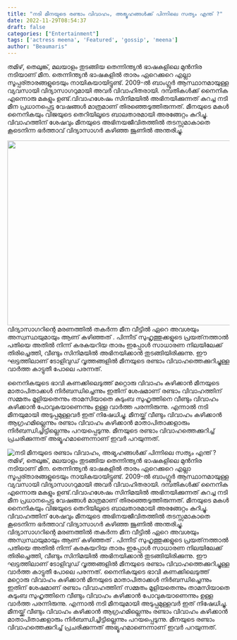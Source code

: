 ```yaml
---
title: "നടി മീനയുടെ രണ്ടാം വിവാഹം, അഭ്യൂഹങ്ങൾക്ക് പിന്നിലെ സത്യം എന്ത് ?"
date: 2022-11-29T08:54:37
draft: false
categories: ["Entertainment"]
tags: ['actress meena', 'Featured', 'gossip', 'meena']
author: "Beaumaris"
---
```


തമിഴ്, തെലുങ്ക്, മലയാളം തുടങ്ങിയ തെന്നിന്ത്യൻ ഭാഷകളിലെ മുൻനിര നടിയാണ് മീന. തെന്നിന്ത്യൻ ഭാഷകളിൽ താരം ഏറെക്കുറെ എല്ലാ സൂപ്പര്താരങ്ങളുടെയും നായികയായിട്ടുണ്ട്. 2009-ൽ ബാംഗ്ലൂർ ആസ്ഥാനമായുള്ള വ്യവസായി വിദ്യാസാഗറുമായി അവർ വിവാഹിതരായി. ദമ്പതികൾക്ക് നൈനിക എന്നൊരു മകളും ഉണ്ട്.വിവാഹശേഷം സിനിമയിൽ അഭിനയിക്കുന്നത് കുറച്ച നടി മീന പ്രധാനപ്പെട്ട വേഷങ്ങൾ മാത്രമാണ് തിരഞ്ഞെടുത്തിരുന്നത്. മീനയുടെ മകൾ നൈനികയും വിജയുടെ തെറിയിലൂടെ ബാലതാരമായി അരങ്ങേറ്റം കുറിച്ചു. വിവാഹത്തിന് ശേഷവും മീനയുടെ അഭിനയജീവിതത്തിൽ തടസ്സമാകാതെ കൂടെനിന്ന ഭർത്താവ് വിദ്യാസാഗർ കഴിഞ്ഞ ജൂണിൽ അന്തരിച്ചു.

<img class="wp-image-364227 aligncenter" src="https://cdn.boolokam.com/articles/2022/11/ccc-300x169.webp" alt="" width="744" height="419" />വിദ്യാസാഗറിന്റെ മരണത്തിൽ തകർന്ന മീന വീട്ടിൽ ഏറെ അവശയും അസ്വസ്ഥയുമായും ആണ് കഴിഞ്ഞത് . പിന്നീട് സുഹൃത്തുക്കളുടെ പ്രയത്‌നത്താൽ പതിയെ അതിൽ നിന്ന് കരകയറിയ താരം ഇപ്പോൾ സാധാരണ നിലയിലേക്ക് തിരിച്ചെത്തി, വീണ്ടും സിനിമയിൽ അഭിനയിക്കാൻ തുടങ്ങിയിരിക്കുന്നു. ഈ ഘട്ടത്തിലാണ് ടോളിവുഡ് വൃത്തങ്ങളിൽ മീനയുടെ രണ്ടാം വിവാഹത്തെക്കുറിച്ചുള്ള വാർത്ത കാട്ടുതീ പോലെ പരന്നത്.

നൈനികയുടെ ഭാവി കണക്കിലെടുത്ത് മറ്റൊരു വിവാഹം കഴിക്കാൻ മീനയുടെ മാതാപിതാക്കൾ നിർബന്ധിച്ചെന്നും ഇതിന് ശേഷമാണ് രണ്ടാം വിവാഹത്തിന് സമ്മതം മൂളിയതെന്നും താമസിയാതെ കുടുംബ സുഹൃത്തിനെ വീണ്ടും വിവാഹം കഴിക്കാൻ പോവുകയാണെന്നും ഉള്ള വാർത്ത പരന്നിരുന്നു.
എന്നാൽ നടി മീനയുമായി അടുപ്പമുള്ളവർ ഇത് നിഷേധിച്ചു. മീനയ്ക്ക് വീണ്ടും വിവാഹം കഴിക്കാൻ ആഗ്രഹമില്ലെന്നും രണ്ടാം വിവാഹം കഴിക്കാൻ മാതാപിതാക്കളാരും നിർബന്ധിച്ചിട്ടില്ലെന്നും പറയപ്പെടുന്നു. മീനയുടെ രണ്ടാം വിവാഹത്തെക്കുറിച്ച് പ്രചരിക്കുന്നത് അഭ്യൂഹമാണെന്നാണ് ഇവർ പറയുന്നത്.


![നടി മീനയുടെ രണ്ടാം വിവാഹം, അഭ്യൂഹങ്ങൾക്ക് പിന്നിലെ സത്യം എന്ത് ?](https://cdn.boolokam.com/articles/2022/11/ccc-300x169.webp)തമിഴ്, തെലുങ്ക്, മലയാളം തുടങ്ങിയ തെന്നിന്ത്യൻ ഭാഷകളിലെ മുൻനിര നടിയാണ് മീന. തെന്നിന്ത്യൻ ഭാഷകളിൽ താരം ഏറെക്കുറെ എല്ലാ സൂപ്പര്താരങ്ങളുടെയും നായികയായിട്ടുണ്ട്. 2009-ൽ ബാംഗ്ലൂർ ആസ്ഥാനമായുള്ള വ്യവസായി വിദ്യാസാഗറുമായി അവർ വിവാഹിതരായി. ദമ്പതികൾക്ക് നൈനിക എന്നൊരു മകളും ഉണ്ട്.വിവാഹശേഷം സിനിമയിൽ അഭിനയിക്കുന്നത് കുറച്ച നടി മീന പ്രധാനപ്പെട്ട വേഷങ്ങൾ മാത്രമാണ് തിരഞ്ഞെടുത്തിരുന്നത്. മീനയുടെ മകൾ നൈനികയും വിജയുടെ തെറിയിലൂടെ ബാലതാരമായി അരങ്ങേറ്റം കുറിച്ചു. വിവാഹത്തിന് ശേഷവും മീനയുടെ അഭിനയജീവിതത്തിൽ തടസ്സമാകാതെ കൂടെനിന്ന ഭർത്താവ് വിദ്യാസാഗർ കഴിഞ്ഞ ജൂണിൽ അന്തരിച്ചു. വിദ്യാസാഗറിന്റെ മരണത്തിൽ തകർന്ന മീന വീട്ടിൽ ഏറെ അവശയും അസ്വസ്ഥയുമായും ആണ് കഴിഞ്ഞത് . പിന്നീട് സുഹൃത്തുക്കളുടെ പ്രയത്‌നത്താൽ പതിയെ അതിൽ നിന്ന് കരകയറിയ താരം ഇപ്പോൾ സാധാരണ നിലയിലേക്ക് തിരിച്ചെത്തി, വീണ്ടും സിനിമയിൽ അഭിനയിക്കാൻ തുടങ്ങിയിരിക്കുന്നു. ഈ ഘട്ടത്തിലാണ് ടോളിവുഡ് വൃത്തങ്ങളിൽ മീനയുടെ രണ്ടാം വിവാഹത്തെക്കുറിച്ചുള്ള വാർത്ത കാട്ടുതീ പോലെ പരന്നത്. നൈനികയുടെ ഭാവി കണക്കിലെടുത്ത് മറ്റൊരു വിവാഹം കഴിക്കാൻ മീനയുടെ മാതാപിതാക്കൾ നിർബന്ധിച്ചെന്നും ഇതിന് ശേഷമാണ് രണ്ടാം വിവാഹത്തിന് സമ്മതം മൂളിയതെന്നും താമസിയാതെ കുടുംബ സുഹൃത്തിനെ വീണ്ടും വിവാഹം കഴിക്കാൻ പോവുകയാണെന്നും ഉള്ള വാർത്ത പരന്നിരുന്നു. എന്നാൽ നടി മീനയുമായി അടുപ്പമുള്ളവർ ഇത് നിഷേധിച്ചു. മീനയ്ക്ക് വീണ്ടും വിവാഹം കഴിക്കാൻ ആഗ്രഹമില്ലെന്നും രണ്ടാം വിവാഹം കഴിക്കാൻ മാതാപിതാക്കളാരും നിർബന്ധിച്ചിട്ടില്ലെന്നും പറയപ്പെടുന്നു. മീനയുടെ രണ്ടാം വിവാഹത്തെക്കുറിച്ച് പ്രചരിക്കുന്നത് അഭ്യൂഹമാണെന്നാണ് ഇവർ പറയുന്നത്.
